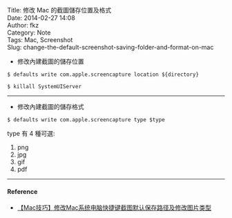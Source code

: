 Title: 修改 Mac 的截圖儲存位置及格式  
Date: 2014-02-27 14:08  
Author: fkz  
Category: Note  
Tags: Mac, Screenshot  
Slug: change-the-default-screenshot-saving-folder-and-format-on-mac  
  
  
+ 修改內建截圖的儲存位置  
  
`$ defaults write com.apple.screencapture location ${directory}`  
  
`$ killall SystemUIServer`  
  
---  
  
+ 修改內建截圖的儲存格式  
  
`$ defaults write com.apple.screencapture type $type`  
  
type 有 4 種可選:  
  
1. png  
2. jpg  
3. gif  
4. pdf  
  
---  
  
#### Reference  
+ [【Mac技巧】修改Mac系统电脑快捷键截图默认保存路径及修改图片类型](http://my.eoe.cn/sisuer/archive/4711.html)  
